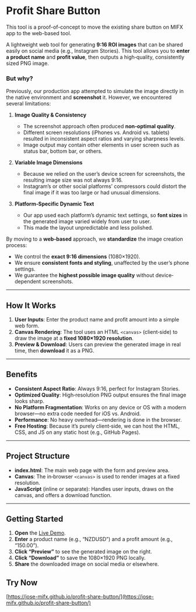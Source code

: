 # Profit Share Button

This tool is a proof-of-concept to move the existing share button on MIFX app to the web-based tool. 

A lightweight web tool for generating **9:16 ROI images** that can be shared easily on social media (e.g., Instagram Stories). This tool allows you to **enter a product name** and **profit value**, then outputs a high‐quality, consistently sized PNG image.

### But why?

Previously, our production app attempted to simulate the image directly in the native environment and **screenshot** it. However, we encountered several limitations:

1. **Image Quality & Consistency**  
   - The screenshot approach often produced **non‐optimal quality**.  
   - Different screen resolutions (iPhones vs. Android vs. tablets) resulted in inconsistent aspect ratios and varying sharpness levels.
   - Image output may contain other elements in user screen such as status bar, bottom bar, or others.

2. **Variable Image Dimensions**  
   - Because we relied on the user’s device screen for screenshots, the resulting image size was not always 9:16.  
   - Instagram’s or other social platforms’ compressors could distort the final image if it was too large or had unusual dimensions.

3. **Platform‐Specific Dynamic Text**  
   - Our app used each platform’s dynamic text settings, so **font sizes** in the generated image varied widely from user to user.  
   - This made the layout unpredictable and less polished.

By moving to a **web‐based** approach, we **standardize** the image creation process:

- We control the **exact 9:16 dimensions** (1080×1920).  
- We ensure **consistent fonts and styling**, unaffected by the user’s phone settings.  
- We guarantee the **highest possible image quality** without device‐dependent screenshots.

---

## How It Works

1. **User Inputs**: Enter the product name and profit amount into a simple web form.  
2. **Canvas Rendering**: The tool uses an HTML `<canvas>` (client‐side) to draw the image at a **fixed 1080×1920 resolution**.  
3. **Preview & Download**: Users can preview the generated image in real time, then **download** it as a PNG.

---

## Benefits

- **Consistent Aspect Ratio**: Always 9:16, perfect for Instagram Stories.  
- **Optimized Quality**: High‐resolution PNG output ensures the final image looks sharp.  
- **No Platform Fragmentation**: Works on any device or OS with a modern browser—no extra code needed for iOS vs. Android.  
- **Performance**: No heavy overhead—rendering is done in the browser.  
- **Free Hosting**: Because it’s purely client‐side, we can host the HTML, CSS, and JS on any static host (e.g., GitHub Pages).

---

## Project Structure

- **index.html**: The main web page with the form and preview area.  
- **Canvas**: The in‐browser `<canvas>` is used to render images at a fixed resolution.  
- **JavaScript** (inline or separate): Handles user inputs, draws on the canvas, and offers a download function.

---

## Getting Started

1. **Open** the [Live Demo](https://jose-mifx.github.io/profit-share-button/).
2. **Enter** a product name (e.g., “NZDUSD”) and a profit amount (e.g., “150.00”).
3. **Click “Preview”** to see the generated image on the right.  
4. **Click “Download”** to save the 1080×1920 PNG locally.  
5. **Share** the downloaded image on social media or elsewhere.

## Try Now
[https://jose-mifx.github.io/profit-share-button/](https://jose-mifx.github.io/profit-share-button/)